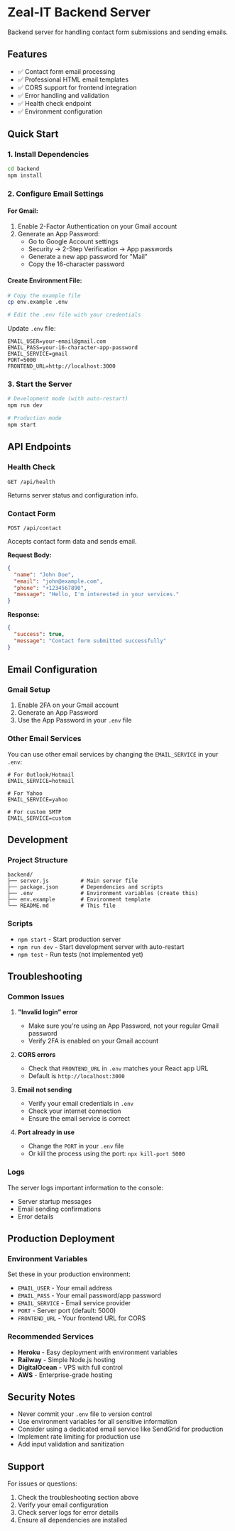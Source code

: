# Zeal-IT Backend Server

Backend server for handling contact form submissions and sending emails.

## Features

- ✅ Contact form email processing
- ✅ Professional HTML email templates
- ✅ CORS support for frontend integration
- ✅ Error handling and validation
- ✅ Health check endpoint
- ✅ Environment configuration

## Quick Start

### 1. Install Dependencies
```bash
cd backend
npm install
```

### 2. Configure Email Settings

#### For Gmail:
1. Enable 2-Factor Authentication on your Gmail account
2. Generate an App Password:
   - Go to Google Account settings
   - Security → 2-Step Verification → App passwords
   - Generate a new app password for "Mail"
   - Copy the 16-character password

#### Create Environment File:
```bash
# Copy the example file
cp env.example .env

# Edit the .env file with your credentials
```

Update `.env` file:
```env
EMAIL_USER=your-email@gmail.com
EMAIL_PASS=your-16-character-app-password
EMAIL_SERVICE=gmail
PORT=5000
FRONTEND_URL=http://localhost:3000
```

### 3. Start the Server
```bash
# Development mode (with auto-restart)
npm run dev

# Production mode
npm start
```

## API Endpoints

### Health Check
```
GET /api/health
```
Returns server status and configuration info.

### Contact Form
```
POST /api/contact
```
Accepts contact form data and sends email.

**Request Body:**
```json
{
  "name": "John Doe",
  "email": "john@example.com",
  "phone": "+1234567890",
  "message": "Hello, I'm interested in your services."
}
```

**Response:**
```json
{
  "success": true,
  "message": "Contact form submitted successfully"
}
```

## Email Configuration

### Gmail Setup
1. Enable 2FA on your Gmail account
2. Generate an App Password
3. Use the App Password in your `.env` file

### Other Email Services
You can use other email services by changing the `EMAIL_SERVICE` in your `.env`:

```env
# For Outlook/Hotmail
EMAIL_SERVICE=hotmail

# For Yahoo
EMAIL_SERVICE=yahoo

# For custom SMTP
EMAIL_SERVICE=custom
```

## Development

### Project Structure
```
backend/
├── server.js          # Main server file
├── package.json       # Dependencies and scripts
├── .env               # Environment variables (create this)
├── env.example        # Environment template
└── README.md          # This file
```

### Scripts
- `npm start` - Start production server
- `npm run dev` - Start development server with auto-restart
- `npm test` - Run tests (not implemented yet)

## Troubleshooting

### Common Issues

1. **"Invalid login" error**
   - Make sure you're using an App Password, not your regular Gmail password
   - Verify 2FA is enabled on your Gmail account

2. **CORS errors**
   - Check that `FRONTEND_URL` in `.env` matches your React app URL
   - Default is `http://localhost:3000`

3. **Email not sending**
   - Verify your email credentials in `.env`
   - Check your internet connection
   - Ensure the email service is correct

4. **Port already in use**
   - Change the `PORT` in your `.env` file
   - Or kill the process using the port: `npx kill-port 5000`

### Logs
The server logs important information to the console:
- Server startup messages
- Email sending confirmations
- Error details

## Production Deployment

### Environment Variables
Set these in your production environment:
- `EMAIL_USER` - Your email address
- `EMAIL_PASS` - Your email password/app password
- `EMAIL_SERVICE` - Email service provider
- `PORT` - Server port (default: 5000)
- `FRONTEND_URL` - Your frontend URL for CORS

### Recommended Services
- **Heroku** - Easy deployment with environment variables
- **Railway** - Simple Node.js hosting
- **DigitalOcean** - VPS with full control
- **AWS** - Enterprise-grade hosting

## Security Notes

- Never commit your `.env` file to version control
- Use environment variables for all sensitive information
- Consider using a dedicated email service like SendGrid for production
- Implement rate limiting for production use
- Add input validation and sanitization

## Support

For issues or questions:
1. Check the troubleshooting section above
2. Verify your email configuration
3. Check server logs for error details
4. Ensure all dependencies are installed
